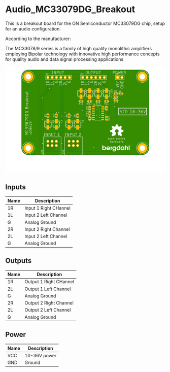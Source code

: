 # Audio_MC33079DG_Breakout

This is a breakout board for the ON Semiconductor MC33079DG chip, setup for an audio configuration.

According to the manufacturer:

The MC33078/9 series is a family of high quality monolithic
amplifiers employing Bipolar technology with innovative high
performance concepts for quality audio and data signal processing
applications

![Image of PCB](assets/MC33079DG_Breakout.png "PCB")

## Inputs
Name | Description
---- | ----
1R | Input 1 Right CHannel
1L | Input 2 Left Channel
G | Analog Ground
2R | Input 2 Right Channel
2L | Input 2 Left Channel
G | Analog Ground

## Outputs
Name | Description
---- | ----
1R | Output 1 Right CHannel
2L | Output 1 Left Channel
G  | Analog Ground
2R | Output 2 Right Channel
2L | Output 2 Left Channel
G | Analog Ground

## Power
Name | Description
---- | ----
VCC | 10-36V power
GND | Ground
